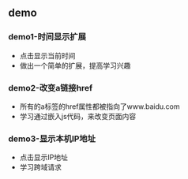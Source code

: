 ## demo
### demo1-时间显示扩展
* 点击显示当前时间
* 做出一个简单的扩展，提高学习兴趣
### demo2-改变a链接href
* 所有的a标签的href属性都被指向了www.baidu.com
* 学习通过嵌入js代码，来改变页面内容
### demo3-显示本机IP地址
* 点击显示IP地址
* 学习跨域请求